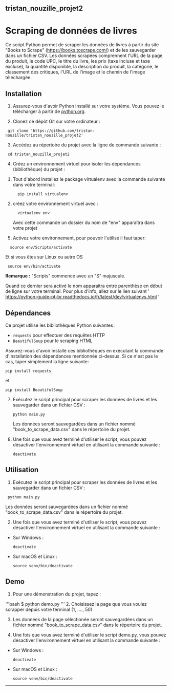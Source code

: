 ## tristan_nouzille_projet2

# Scraping de données de livres

Ce script Python permet de scraper les données de livres à partir du site "Books to Scrape" (https://books.toscrape.com/) et de les sauvegarder dans un fichier CSV. Les données scrapées comprennent l'URL de la page du produit, le code UPC, le titre du livre, les prix (taxe incluse et taxe excluse), la quantité disponible, la description du produit, la catégorie, le classement des critiques, l'URL de l'image et le chemin de l'image téléchargée.

## Installation

1. Assurez-vous d'avoir Python installé sur votre système. Vous pouvez le télécharger à partir de [python.org](https://www.python.org/).

2. Clonez ce dépôt Git sur votre ordinateur :

```
 git clone 'https://github.com/tristan-nouzille/tristan_nouzille_projet2'
```

3. Accédez au répertoire du projet avec la ligne de commande suivante :

```
 cd tristan_nouzille_projet2
```

4. Créez un environnement virtuel pour isoler les dépendances (bibliothèque) du projet :

 1) Tout d'abord installez le package virtualenv avec la commande suivante dans votre terminal:
    ```
      pip install virtualenv
    ```
 2) créez votre environnement virtuel avec :
    
    ```
      virtualenv env
    ````
    Avec cette commande un dossier du nom de "env" apparaîtra dans votre projet 
 
5. Activez votre environnement, pour pouvoir l'utilisé il faut taper:

  ```
    source env/Scripts/activate
  ```
  Et si vous êtes sur Linux ou autre OS
    
   ```
    source env/bin/activate
   ```
  **Remarque :** "Scripts" commence avec un "S" majuscule.

  Quand ce dernier sera activé le nom apparaitra entre parenthèse en début de ligne sur votre terminal.
  Pour plus d'info, allez sur le lien suivant ' https://python-guide-pt-br.readthedocs.io/fr/latest/dev/virtualenvs.html '

## Dépendances

Ce projet utilise les bibliothèques Python suivantes :
- `requests` pour effectuer des requêtes HTTP
- `BeautifulSoup` pour le scraping HTML

Assurez-vous d'avoir installé ces bibliothèques en exécutant la commande d'installation des dépendances mentionnée ci-dessus.
Si ce n'est pas le cas, taper simplement la ligne suivante:

 ```
 pip install requests
 ```
 et
 ```
 pip install BeautifulSoup
 ```


7. Exécutez le script principal pour scraper les données de livres et les sauvegarder dans un fichier CSV :

   ```
   python main.py
   ```
   Les données seront sauvegardées dans un fichier nommé "book_to_scrape_data.csv" dans le répertoire du projet.

8. Une fois que vous avez terminé d'utiliser le script, vous pouvez désactiver l'environnement virtuel en utilisant la commande suivante :

   ```
   deactivate
   ```

   
## Utilisation

1. Exécutez le script principal pour scraper les données de livres et les sauvegarder dans un fichier CSV :

 ```
  python main.py
 ```


Les données seront sauvegardées dans un fichier nommé "book_to_scrape_data.csv" dans le répertoire du projet.

2. Une fois que vous avez terminé d'utiliser le script, vous pouvez désactiver l'environnement virtuel en utilisant la commande suivante :

- Sur Windows :
  ```
  deactivate
  ```

- Sur macOS et Linux :
  ```
  source venv/bin/deactivate
  ```

## Demo 

1. Pour une démonstration du projet, tapez :

'''bash
 $ python demo.py
'''
2. Choisissez la page que vous voulez scrapper depuis votre terminal (1, ...., 50)

3. Les données de la page sélectionée seront sauvegardées dans un fichier nommé "book_to_scrape_data.csv" dans le répertoire du projet.

4. Une fois que vous avez terminé d'utiliser le script demo.py, vous pouvez désactiver l'environnement virtuel en utilisant la commande suivante :

- Sur Windows :
  ```
  deactivate
  ```

- Sur macOS et Linux :
  ```
  source venv/bin/deactivate

---



